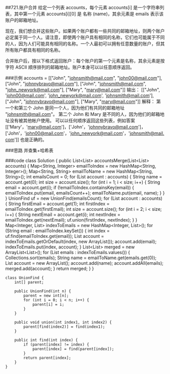 ##721.账户合并
给定一个列表 accounts，每个元素 accounts[i] 是一个字符串列表，其中第一个元素 accounts[i][0] 是 名称 (name)，其余元素是 emails 表示该账户的邮箱地址。

现在，我们想合并这些账户。如果两个账户都有一些共同的邮箱地址，则两个账户必定属于同一个人。请注意，即使两个账户具有相同的名称，它们也可能属于不同的人，因为人们可能具有相同的名称。一个人最初可以拥有任意数量的账户，但其所有账户都具有相同的名称。

合并账户后，按以下格式返回账户：每个账户的第一个元素是名称，其余元素是按字符 ASCII 顺序排列的邮箱地址。账户本身可以以任意顺序返回。

###示例
    accounts = [["John", "johnsmith@mail.com", "john00@mail.com"], ["John", "johnnybravo@mail.com"], ["John", "johnsmith@mail.com", "john_newyork@mail.com"], ["Mary", "mary@mail.com"]]
    输出：
    [["John", 'john00@mail.com', 'john_newyork@mail.com', 'johnsmith@mail.com'],  ["John", "johnnybravo@mail.com"], ["Mary", "mary@mail.com"]]
    解释：
    第一个和第三个 John 是同一个人，因为他们有共同的邮箱地址 "johnsmith@mail.com"。 
    第二个 John 和 Mary 是不同的人，因为他们的邮箱地址没有被其他帐户使用。
    可以以任何顺序返回这些列表，例如答案 [['Mary'，'mary@mail.com']，['John'，'johnnybravo@mail.com']，
    ['John'，'john00@mail.com'，'john_newyork@mail.com'，'johnsmith@mail.com']] 也是正确的。
    

###思路
    并查集+哈希表

###code
    class Solution {
        public List<List<String>> accountsMerge(List<List<String>> accounts) {
             Map<String, Integer> emailToIndex = new HashMap<String, Integer>();
            Map<String, String> emailToName = new HashMap<String, String>();
            int emailsCount = 0;
            for (List<String> account : accounts) {
                String name = account.get(0);
                int size = account.size();
                for (int i = 1; i < size; i++) {
                    String email = account.get(i);
                    if (!emailToIndex.containsKey(email)) {
                        emailToIndex.put(email, emailsCount++);
                        emailToName.put(email, name);
                    }
                }
            }
            UnionFind uf = new UnionFind(emailsCount);
            for (List<String> account : accounts) {
                String firstEmail = account.get(1);
                int firstIndex = emailToIndex.get(firstEmail);
                int size = account.size();
                for (int i = 2; i < size; i++) {
                    String nextEmail = account.get(i);
                    int nextIndex = emailToIndex.get(nextEmail);
                    uf.union(firstIndex, nextIndex);
                }
            }
            Map<Integer, List<String>> indexToEmails = new HashMap<Integer, List<String>>();
            for (String email : emailToIndex.keySet()) {
                int index = uf.find(emailToIndex.get(email));
                List<String> account = indexToEmails.getOrDefault(index, new ArrayList<String>());
                account.add(email);
                indexToEmails.put(index, account);
            }
            List<List<String>> merged = new ArrayList<List<String>>();
            for (List<String> emails : indexToEmails.values()) {
                Collections.sort(emails);
                String name = emailToName.get(emails.get(0));
                List<String> account = new ArrayList<String>();
                account.add(name);
                account.addAll(emails);
                merged.add(account);
            }
            return merged;
        }
    }
    
    class UnionFind {
        int[] parent;
    
        public UnionFind(int n) {
            parent = new int[n];
            for (int i = 0; i < n; i++) {
                parent[i] = i;
            }
        }
    
        public void union(int index1, int index2) {
            parent[find(index2)] = find(index1);
        }
    
        public int find(int index) {
            if (parent[index] != index) {
                parent[index] = find(parent[index]);
            }
            return parent[index];
        }
    }   